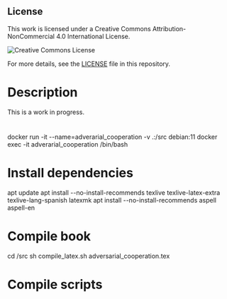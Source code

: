 ## License
This work is licensed under a Creative Commons Attribution-NonCommercial 4.0 International License.

![Creative Commons License](https://i.creativecommons.org/l/by-nc/4.0/88x31.png)

For more details, see the [LICENSE](LICENSE) file in this repository.

# Description

This is a work in progress. 

# 
docker run -it --name=adverarial_cooperation -v .:/src debian:11
docker exec -it adverarial_cooperation /bin/bash

# Install dependencies
apt update
apt install --no-install-recommends texlive texlive-latex-extra texlive-lang-spanish latexmk
apt install --no-install-recommends aspell aspell-en

# Compile book
cd /src
sh compile_latex.sh adversarial_cooperation.tex

# Compile scripts
